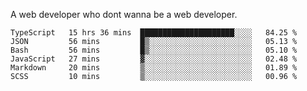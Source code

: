 A web developer who dont wanna be a web developer.

<!--START_SECTION:waka-->

```text
TypeScript   15 hrs 36 mins  █████████████████████░░░░   84.25 %
JSON         56 mins         █▒░░░░░░░░░░░░░░░░░░░░░░░   05.13 %
Bash         56 mins         █▒░░░░░░░░░░░░░░░░░░░░░░░   05.10 %
JavaScript   27 mins         ▓░░░░░░░░░░░░░░░░░░░░░░░░   02.48 %
Markdown     20 mins         ▒░░░░░░░░░░░░░░░░░░░░░░░░   01.89 %
SCSS         10 mins         ▒░░░░░░░░░░░░░░░░░░░░░░░░   00.96 %
```

<!--END_SECTION:waka-->
